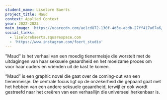 ```yaml
---
student_name: Liselore Baerts
project_title: Maud
context: Applied Context
year: 2022-2023
main_image: 'https://ucarecdn.com/ae1cd872-130f-4d3e-acdb-27ff417a67a6/'
social_links:
  - liselorebaerts.squarespace.com
  - 'https://www.instagram.com/foert_studio'
---
```

"Maud" is het verhaal van een moedig tienermeisje die worstelt met de uitdagingen van haar seksuele geaardheid en het moeizame proces om voor haar ouders en vrienden uit de kast te komen.

“Maud” is een graphic novel die gaat over de coming-out van een tienermeisje. De centrale focus ligt op de onzekerheid die gepaard gaat met het hebben van een andere seksuele geaardheid, terwijl er ook wordt gestreefd naar het creëren van een verhaallijn die universeel herkenbaar is.